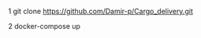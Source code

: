 <!-- Это проект доставка грузов. Проект содержить себе машины,груз и локации.
В этом проекте можно проверить груз,сортировать посмотреть ближаюше грузовой машины, и посмотреть информации о грузах и грузовой машинах.Локация машины обновляется каждый 3 минуты! -->


<!-- склонировать! -->
1 git clone https://github.com/Damir-p/Cargo_delivery.git

<!-- запустить через докер -->
2 docker-compose up

<!-- удачи :) -->